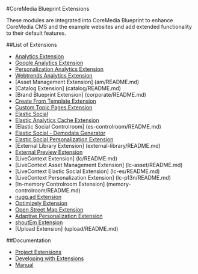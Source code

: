 #CoreMedia Blueprint Extensions

These modules are integrated into CoreMedia Blueprint to enhance CoreMedia CMS and the example websites and add extended functionality to their default features. 

##List of Extensions

- [Analytics Extension](alx/README.md)
- [Google Analytics Extension](alx-google/README.md)
- [Personalization Analytics Extension](alx-p13n/README.md)
- [Webtrends Analytics Extension](alx-webtrends/README.md)
- [Asset Management Extension] (am/README.md)
- [Catalog Extension] (catalog/README.md)
- [Brand Blueprint Extension] (corporate/README.md)
- [Create From Template Extension](create-from-template/README.md)
- [Custom Topic Pages Extension](custom-topic-pages/README.md)
- [Elastic Social](es/README.md)
- [Elastic Analytics Cache Extension](es-alx/README.md)
- [Elastic Social Controlroom] (es-controlroom/README.md)
- [Elastic Social - Demodata Generator](es-demodata/README.md)
- [Elastic Social Personalization Extension](es-p13n/README.md)
- [External Library Extension] (external-library/README.md)
- [External Preview Extension](external-preview/README.md)
- [LiveContext Extension] (lc/README.md)
- [LiveContext Asset Management Extension] (lc-asset/README.md)
- [LiveContext Elastic Social Extension] (lc-es/README.md)
- [LiveContext Personalization Extension] (lc-p13n/README.md)
- [In-memory Controlroom Extension] (memory-controlroom/README.md)
- [nugg.ad Extension](nuggad/README.md)
- [Optimizely Extension](optimizely/README.md)
- [Open Street Map Extension](osm/README.md)
- [Adaptive Personalization Extension](p13n/README.md)
- [shoutEm Extension](shoutem/README.md)
- [Upload Extension] (upload/README.md)

##Documentation

- [Project Extensions](https://documentation.coremedia.com/cm8/current/manuals/coremedia-en/webhelp/content/projectExtensions2.html)
- [Developing with Extensions](https://documentation.coremedia.com/cm8/current/manuals/coremedia-en/webhelp/content/DevelopmentWithExtensions.html)
- [Manual](https://documentation.coremedia.com/cm8/current/manuals/coremedia-en/webhelp/content/BlueprintWebsite.html)

